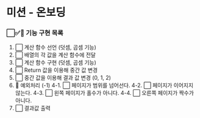 # 미션 - 온보딩

### ⬜✅🚨 기능 구현 목록

1. ⬜ 계산 함수 선언 (덧셈, 곱셈 기능)
2. ⬜ 배열의 각 값을 계산 함수에 전달
3. ⬜ 계산 함수 구현 (덧셈, 곱셈 기능)
4. ⬜ Return 값을 이용해 중간 값 변경
5. ⬜ 중간 값을 이용해 결과 값 변경 (0, 1, 2)
6. 🚨 예외처리 (-1)
   4-1. ⬜ 페이지가 범위를 넘어선다.
   4-2. ⬜ 페이지가 이어지지 않는다.
   4-3. ⬜ 왼쪽 페이지가 홀수가 아니다.
   4-4. ⬜ 오른쪽 페이지가 짝수가 아니다.
7. ⬜ 결과값 출력
